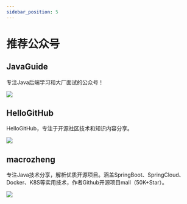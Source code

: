 ```yaml
---
sidebar_position: 5
---
```


# 推荐公众号

## JavaGuide

专注Java后端学习和大厂面试的公众号！

![](https://oss.open8gu.com/JavaGuide.png)

## HelloGitHub

HelloGitHub，专注于开源社区技术和知识内容分享。

![](https://oss.open8gu.com/HelloGitHub.png)

## macrozheng

专注Java技术分享，解析优质开源项目。涵盖SpringBoot、SpringCloud、Docker、K8S等实用技术，作者Github开源项目mall（50K+Star）。

![](https://oss.open8gu.com/macrozheng.png)
